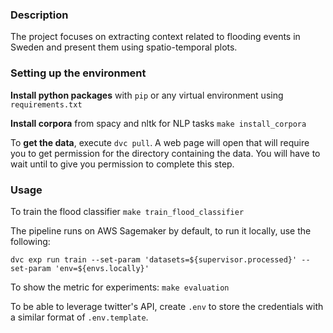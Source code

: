### Description

The project focuses on extracting context related to flooding events in Sweden and present them
using spatio-temporal plots.

### Setting up the environment

**Install python packages** with `pip` or any virtual environment using `requirements.txt`

**Install corpora** from spacy and nltk for NLP tasks `make install_corpora`

To **get the data**, execute `dvc pull`. A web page will open that will require you
to get permission for the directory containing the data. You will have to wait
until to give you permission to complete this step.

### Usage

To train the flood classifier `make train_flood_classifier`

The pipeline runs on AWS Sagemaker by default, to run it locally, use the
following:

`dvc exp run train --set-param 'datasets=${supervisor.processed}' --set-param 'env=${envs.locally}'`

To show the metric for experiments: `make evaluation`

To be able to leverage twitter's API, create `.env` to store the credentials with a similar format of `.env.template`.
